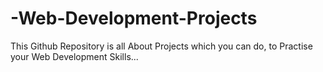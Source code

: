# -Web-Development-Projects
This Github Repository is all About Projects which you can do, to Practise your Web Development Skills...
